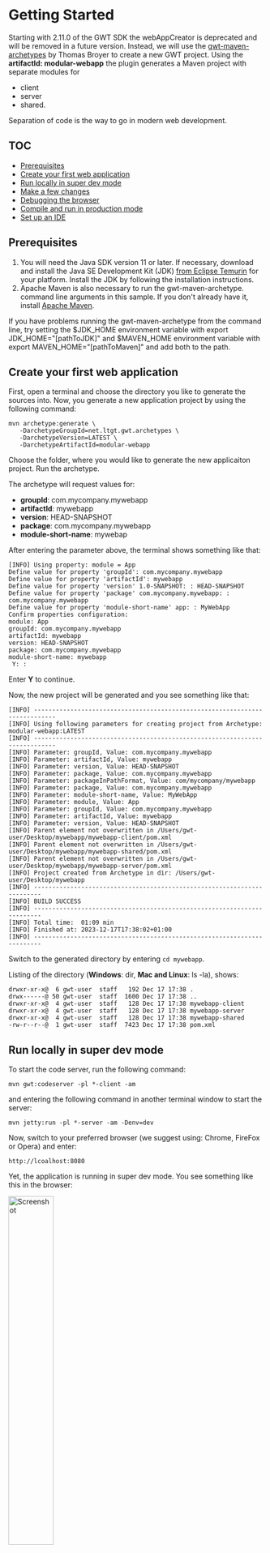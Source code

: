 Getting Started
===

Starting with 2.11.0 of the GWT SDK the webAppCreator is deprecated and will be removed in a future version. Instead, 
we will use the [gwt-maven-archetypes](https://github.com/tbroyer/gwt-maven-archetypes) by Thomas Broyer to create a new
GWT project. Using the **artifactId: modular-webapp** the plugin generates a Maven project with separate modules for

* client
* server
* shared.

Separation of code is the way to go in modern web development. 

## TOC

*  [Prerequisites](#prereqs)
*  [Create your first web application](#create)
*  [Run locally in super dev mode](#run)
*  [Make a few changes](#change)
*  [Debugging the browser](#bebug)
*  [Compile and run in production mode](#compile)
*  [Set up an IDE](#setup)

## Prerequisites<a id="prereqs"></a>

1.  You will need the Java SDK version 11 or later. If necessary, download and
    install the Java SE Development Kit (JDK) <a href="https://adoptium.net/de/temurin/releases/" 
    rel="nofollow">from Eclipse Temurin</a> for your platform. Install the JDK by following the 
    installation instructions. 
2.  Apache Maven is also necessary to run the gwt-maven-archetype. command line arguments in this sample. If
    you don't already have it, install <a href="https://maven.apache.org/download.cgi" rel="nofollow">Apache Maven</a>.

If you have problems running the gwt-maven-archetype from the command line, try setting the
$JDK_HOME environment variable with export JDK_HOME="[pathToJDK]" and $MAVEN_HOME environment variable with export MAVEN_HOME="[pathToMaven]"
and add both to the path. 

## Create your first web application<a id="create"></a>

First, open a terminal and choose the directory you like to generate the sources into.
Now, you generate a new application project by using the following command: 

```
mvn archetype:generate \
   -DarchetypeGroupId=net.ltgt.gwt.archetypes \
   -DarchetypeVersion=LATEST \
   -DarchetypeArtifactId=modular-webapp
```

Choose the folder, where you would like to generate the new applicaiton project. Run the archetype. 

The archetype will request values for:

* **groupId**: com.mycompany.mywebapp
* **artifactId**: mywebapp
* **version**: HEAD-SNAPSHOT
* **package**: com.mycompany.mywebapp
* **module-short-name**: mywebap

After entering the parameter above, the terminal shows something like that:

```
[INFO] Using property: module = App
Define value for property 'groupId': com.mycompany.mywebapp
Define value for property 'artifactId': mywebapp
Define value for property 'version' 1.0-SNAPSHOT: : HEAD-SNAPSHOT     
Define value for property 'package' com.mycompany.mywebapp: : com.mycompany.mywebapp
Define value for property 'module-short-name' app: : MyWebApp
Confirm properties configuration:
module: App
groupId: com.mycompany.mywebapp
artifactId: mywebapp
version: HEAD-SNAPSHOT
package: com.mycompany.mywebapp
module-short-name: mywebapp
 Y: :         
```

Enter **Y** to continue.

Now, the new project will be generated and you see something like that:

```
[INFO] ----------------------------------------------------------------------------
[INFO] Using following parameters for creating project from Archetype: modular-webapp:LATEST
[INFO] ----------------------------------------------------------------------------
[INFO] Parameter: groupId, Value: com.mycompany.mywebapp
[INFO] Parameter: artifactId, Value: mywebapp
[INFO] Parameter: version, Value: HEAD-SNAPSHOT
[INFO] Parameter: package, Value: com.mycompany.mywebapp
[INFO] Parameter: packageInPathFormat, Value: com/mycompany/mywebapp
[INFO] Parameter: package, Value: com.mycompany.mywebapp
[INFO] Parameter: module-short-name, Value: MyWebApp
[INFO] Parameter: module, Value: App
[INFO] Parameter: groupId, Value: com.mycompany.mywebapp
[INFO] Parameter: artifactId, Value: mywebapp
[INFO] Parameter: version, Value: HEAD-SNAPSHOT
[INFO] Parent element not overwritten in /Users/gwt-user/Desktop/mywebapp/mywebapp-client/pom.xml
[INFO] Parent element not overwritten in /Users/gwt-user/Desktop/mywebapp/mywebapp-shared/pom.xml
[INFO] Parent element not overwritten in /Users/gwt-user/Desktop/mywebapp/mywebapp-server/pom.xml
[INFO] Project created from Archetype in dir: /Users/gwt-user/Desktop/mywebapp
[INFO] ------------------------------------------------------------------------
[INFO] BUILD SUCCESS
[INFO] ------------------------------------------------------------------------
[INFO] Total time:  01:09 min
[INFO] Finished at: 2023-12-17T17:38:02+01:00
[INFO] ------------------------------------------------------------------------
```

Switch to the generated directory by entering `cd mywebapp`.

Listing of the directory (**Windows**: dir, **Mac and Linux**: ls -la), shows: 

```
drwxr-xr-x@  6 gwt-user  staff   192 Dec 17 17:38 .
drwx------@ 50 gwt-user  staff  1600 Dec 17 17:38 ..
drwxr-xr-x@  4 gwt-user  staff   128 Dec 17 17:38 mywebapp-client
drwxr-xr-x@  4 gwt-user  staff   128 Dec 17 17:38 mywebapp-server
drwxr-xr-x@  4 gwt-user  staff   128 Dec 17 17:38 mywebapp-shared
-rw-r--r--@  1 gwt-user  staff  7423 Dec 17 17:38 pom.xml
```

## Run locally in super dev mode<a id="run"></a>

To start the code server, run the following command:

```
mvn gwt:codeserver -pl *-client -am
```

and entering the following command in another terminal window to start the server:

```
mvn jetty:run -pl *-server -am -Denv=dev
```

Now, switch to your preferred browser (we suggest using: Chrome, FireFox or Opera) and enter:

```
http://lcoalhost:8080
```

Yet, the application is running in super dev mode. You see something like this in the browser:

<div class="screenshot"><a href="images/mywebapp.png"><img src="images/mywebapp.png" alt="Screenshot" width="42%"/></a></div>

## Make a few changes<a id="change"></a>

Let's change the label of the button. Because this is something on the client side, we need to locate the source code in the client module. 
The source code is located in the `mywebapp-client/src/main/java/com/mycompany/mywebapp` subdirectory and the source in the `App.java` class.

Look inside `App.java`. Line 42 constructs the "Send" button.

```
final Button sendButton = new Button("Send");
```

Change the text from "Send" to "Send to Server".

```
final Button sendButton = new Button("Send to Server");
```

Save the file and simply click "Refresh" in your browser to see your change. The button should now say "Send to Server" instead of "Send":

## Debugging the browser<a id="debug"></a>

In super dev mode, you can easily debug your client code in the browser. While running your application, open the dev tools 
in your browser. Select the `Sources`-tab and press `ctrl-P` (Windows/Linux) or `cmd-P` (macOS). A popup opens. Enter `App.java` and press return.

<div class="screenshot"><a href="images/sdm-debugger.png"><img src="images/sdm-debugger.png" alt="Screenshot" width="42%"/></a></div>

The source code of the `App.java` class is displayed in the debugger. Add a breakpoint by clicking of Line number 94. Press the send button.
The execution will stop at line 94. The stacktrace is visible, the content of the variable, etc. 

<div class="screenshot"><a href="images/sdm-debugger-breakpoint.png"><img src="images/sdm-debugger-breakpoint.png" alt="Screenshot" width="42%"/></a></div>

## Compile and run in production mode<a id="compile"></a>

To run the application as JavaScript in what GWT calls "production mode", create the application by executing:

```
mvn clean package
```

The Maven "package" goal invokes the GWT compiler which generates a number of JavaScript and HTML files from the
MyWebApp Java source code in the `target/` subdirectory.  There you will find a `mywebapp-server-HEAD-SNAPSHOT.war`.
You can deploy this war file to every servlet engine and run it. Once running, enter `mywebapp-server-HEAD-SNAPSHOT/index.html`
in your web browser.  The application should look identical to the super dev mode above. You can change the name of the war using
Maven 'buildname`.

Congratulations! You've created your first web application using GWT.
Since you've compiled the project, you're now running pure JavaScript and
HTML that works in Edge, Chrome, Firefox, Safari, and Opera. You could now deploy
your application to production by serving the HTML and JavaScript files from your servlet engine.

In case you prefer a Spring Boot server, check the 
[gwt-maven-springboot-archetype](https://github.com/NaluKit/gwt-maven-springboot-archetype) plugin. It creates a
project in a similar way, but uses Spring Boot instead of Jetty on the server side.

## Set up an IDE<a id="setup"></a>

Now that you've created your first app, you probably want to do something a
bit more interesting. But first, if you normally work with an IDE you'll want to
set up IntelliJ to use the GWT SDK:

[Set up IntelliJ](using-intellij.html)

If you are going to stick with the command line, check out Speed Tracer and then
head over to [Build a Sample GWT App](doc/latest/tutorial/gettingstarted.html).
